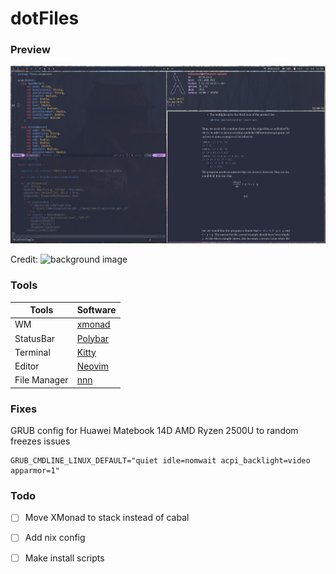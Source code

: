 # dotFiles

### Preview 

![Preview](./Imgs/preview1.png)

Credit: ![background image](https://www.artstation.com/artwork/BL919)

### Tools

| Tools | Software |
| --- | --- |
| WM | [xmonad](.xmonad/config.hs) |
| StatusBar | [Polybar](.config/polybar) |
| Terminal | [Kitty](.config/kitty) |
| Editor | [Neovim](.config/nvim) |
| File Manager | [nnn](.config/nnn) |


### Fixes

GRUB config for Huawei Matebook 14D AMD Ryzen 2500U to random freezes issues

```
GRUB_CMDLINE_LINUX_DEFAULT="quiet idle=nomwait acpi_backlight=video apparmor=1"
```

### Todo

- [ ] Move XMonad to stack instead of cabal
- [ ] Add nix config
- [ ] Make install scripts


